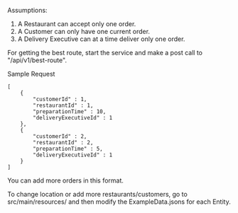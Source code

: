 Assumptions:
1. A Restaurant can accept only one order.
2. A Customer can only have one current order.
3. A Delivery Executive can at a time deliver only one order.

For getting the best route, start the service and make a post call to "/api/v1/best-route".

Sample Request
```
[
    {
        "customerId" : 1,
        "restaurantId" : 1,
        "preparationTime" : 10,
        "deliveryExecutiveId" : 1
    },
    {
        "customerId" : 2,
        "restaurantId" : 2,
        "preparationTime" : 5,
        "deliveryExecutiveId" : 1
    }
]
```

You can add more orders in this format. 

To change location or add more restaurants/customers, go to src/main/resources/ and then modify the ExampleData.jsons for each Entity.
